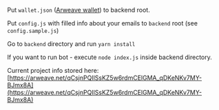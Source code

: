 Put `wallet.json` ([Arweave wallet](https://www.arweave.org/)) to backend root. 

Put `config.js` with filled info about your emails to `backend` root (see `config.sample.js`)

Go to `backend` directory and run `yarn install`

If you want to run bot - execute `node index.js` inside backend directory.

Current project info stored here: [https://arweave.net/qCsjnPQIlSsKZ5w6rdmCElGMA_qDKeNKv7MY-BJmx8A](https://arweave.net/qCsjnPQIlSsKZ5w6rdmCElGMA_qDKeNKv7MY-BJmx8A)
